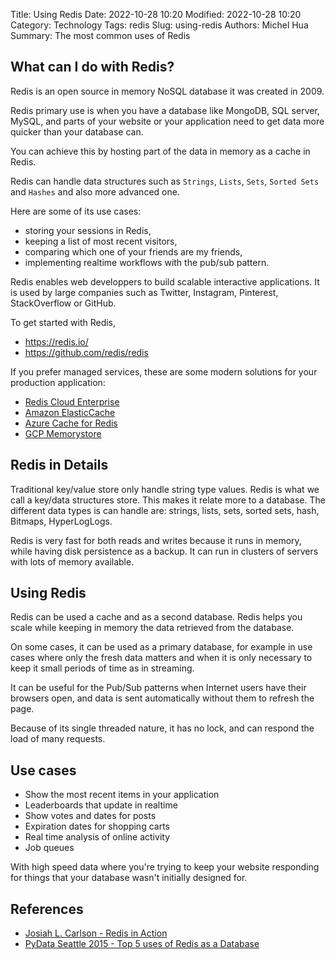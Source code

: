 Title: Using Redis
Date: 2022-10-28 10:20
Modified: 2022-10-28 10:20
Category: Technology
Tags: redis
Slug: using-redis
Authors: Michel Hua
Summary: The most common uses of Redis

## What can I do with Redis?

Redis is an open source in memory NoSQL database it was created in 2009.

Redis primary use is when you have a database like MongoDB, SQL server, MySQL, and parts of your website or your application need to get data more quicker than your database can.

You can achieve this by hosting part of the data in memory as a cache in Redis.

Redis can handle data structures such as `Strings`, `Lists`, `Sets`, `Sorted Sets` and `Hashes` and also more advanced one.

Here are some of its use cases:

- storing your sessions in Redis,
- keeping a list of most recent visitors,
- comparing which one of your friends are my friends,
- implementing realtime workflows with the pub/sub pattern.

Redis enables web developpers to build scalable interactive applications. It is used by large companies such as Twitter, Instagram, Pinterest, StackOverflow or GitHub.

To get started with Redis,

- https://redis.io/
- https://github.com/redis/redis

If you prefer managed services, these are some modern solutions for your production application:

- [Redis Cloud Enterprise](https://redis.com/redis-enterprise-cloud/overview/)
- [Amazon ElasticCache](https://aws.amazon.com/redis/)
- [Azure Cache for Redis](https://azure.microsoft.com/en-us/products/cache/)
- [GCP Memorystore](https://cloud.google.com/memorystore/)

## Redis in Details

Traditional key/value store only handle string type values. Redis is what we call a key/data structures store. This makes it relate more to a database. The different data types is can handle are: strings, lists, sets, sorted sets, hash, Bitmaps, HyperLogLogs.

Redis is very fast for both reads and writes because it runs in memory, while having disk persistence as a backup.
It can run in clusters of servers with lots of memory available.

## Using Redis

Redis can be used a cache and as a second database. Redis helps you scale while keeping in memory the data retrieved from the database.

On some cases, it can be used as a primary database, for example in use cases where only the fresh data matters and when it is only necessary to keep it small periods of time as in streaming.

It can be useful for the Pub/Sub patterns when Internet users have their browsers open, and data is sent automatically without them to refresh the page.

Because of its single threaded nature, it has no lock, and can respond the load of many requests.

## Use cases

- Show the most recent items in your application
- Leaderboards that update in realtime
- Show votes and dates for posts
- Expiration dates for shopping carts
- Real time analysis of online activity
- Job queues

With high speed data where you're trying to keep your website responding for things that your database wasn't initially designed for.

## References

- [Josiah L. Carlson - Redis in Action](https://www.goodreads.com/book/show/16033444-redis-in-action)
- [PyData Seattle 2015 - Top 5 uses of Redis as a Database](https://www.youtube.com/watch?v=jTTlBc2-T9Q)